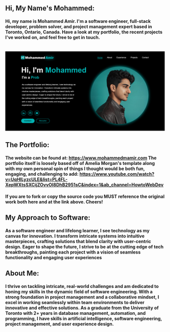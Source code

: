 ## Hi, My Name's Mohammed:

#### Hi, my name is Mohammed Amir. I'm a software engineer, full-stack developer, problem solver, and project management expert based in Toronto, Ontario, Canada. Have a look at my portfolio, the recent projects I've worked on, and feel free to get in touch.
&nbsp;
![A preview of the website](static/images/snapshot.png)

## The Portfolio:
#### The website can be found at: https://www.mohammedmamir.com The portfolio itself is loosely based off of Amelia Morgan's template along with my own personal spin of things I thought would be both fun, engaging, and challenging to add: https://www.youtube.com/watch?v=UqHILyzcULE&list=PL4FL-XepWXtsSXCijZOvvOI8DhB2951sC&index=1&ab_channel=HowtoWebDev

#### If you are to fork or copy the source code you MUST reference the original work both here and at the link above. Cheers!

## My Approach to Software:
#### As a software engineer and lifelong learner, I see technology as my canvas for innovation. I transform intricate systems into intuitive masterpieces, crafting solutions that blend clarity with user-centric design. Eager to  shape the future, I strive to be at the cutting edge of tech breakthroughs, painting each project with a vision of seamless functionality and engaging user experiences

## About Me:
#### I thrive on tackling intricate, real-world challenges and am dedicated to honing my skills in the dynamic field of software engineering. With a strong foundation in project management and a collaborative mindset, I excel in working seamlessly within team environments to deliver innovative and effective solutions. As a graduate from the University of Toronto with 2+ years in database management, automation, and programming, I have skills in artificial intelligence, software engineering, project management, and user experience design.
